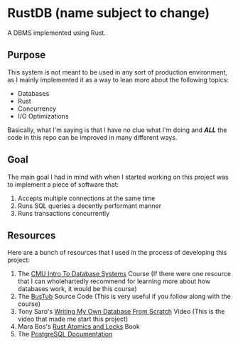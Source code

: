 # RustDB (name subject to change)

A DBMS implemented using Rust.

## Purpose

This system is not meant to be used in any sort of production environment, as I mainly implemented it as a way to lean more about the following topics:
- Databases
- Rust
- Concurrency
- I/O Optimizations

Basically, what I'm saying is that I have no clue what I'm doing and ***ALL*** the code in this repo can be improved in many different ways.

## Goal

The main goal I had in mind with when I started working on this project was to implement a piece of software that:
1. Accepts multiple connections at the same time 
2. Runs SQL queries a decently performant manner
3. Runs transactions concurrently

## Resources

Here are a bunch of resources that I used in the process of developing this project:
1. The [CMU Intro To Database Systems](https://www.youtube.com/watch?v=vdPALZ-GCfI&list=PLSE8ODhjZXjbj8BMuIrRcacnQh20hmY9g) Course (If there were one resource that I can wholehartedly recommend for learning more about how databases work, it would be this course)
2. The [BusTub](https://github.com/cmu-db/bustub) Source Code (This is very useful if you follow along with the course)
3. Tony Saro's [Writing My Own Database From Scratch](https://www.youtube.com/watch?v=5Pc18ge9ohI&list=WL&index=16) Video (This is the video that made me start this project)
4. Mara Bos's [Rust Atomics and Locks](https://marabos.nl/atomics/) Book
5. The [PostgreSQL Documentation](https://www.postgresql.org/docs/17/index.html)
